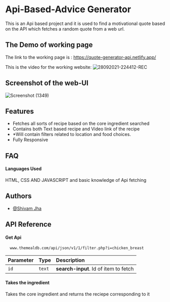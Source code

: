 
# Api-Based-Advice Generator

This is an Api based project and it is used to find a motivational quote based on the API which fetches a random quote from a web url.   
## The Demo of working page

The link to the working page is : https://quote-generator-api.netlify.app/

This is the video for the working website: 
![28092021-224412-REC](https://user-images.githubusercontent.com/71783722/135887787-d9fd7a36-1bb9-47a3-9cfe-d46abcf2b7a4.gif)

## Screenshot of the web-UI 
![Screenshot (1349)](https://user-images.githubusercontent.com/99189621/195612606-24bd1051-a3c7-4364-8216-ca2de09ee40f.png)




## Features

- Fetches all sorts of recipe based on the core ingredient searched  
- Contains both Text based recipe and Video link of the recipe
- *Will contain filters related to location and food choices.
- Fully Responsive 



  
## FAQ

#### Languages Used

HTML, CSS AND JAVASCRIPT and basic knowledge of Api fetching



## Authors

- [@Shivam Jha](https://github.com/shivam-jha2712)

  
## API Reference

#### Get Api

```http
  www.themealdb.com/api/json/v1/1/filter.php?i=chicken_breast
```

| Parameter | Type     | Description                       |
| :-------- | :------- | :-------------------------------- |
| `id`      | `text` | **search-input**. Id of item to fetch |

#### Takes the ingredient

Takes the core ingredient and returns the reciepe corresponding to it

  
